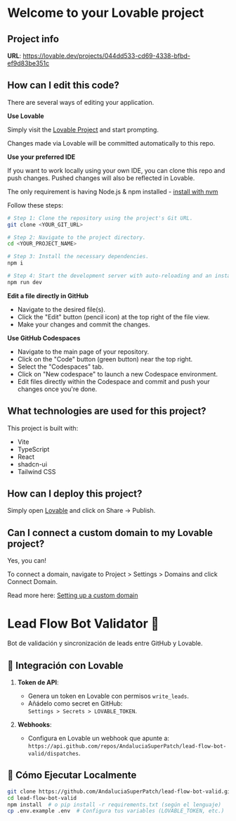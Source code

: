 # Welcome to your Lovable project

## Project info

**URL**: https://lovable.dev/projects/044dd533-cd69-4338-bfbd-ef9d83be351c

## How can I edit this code?

There are several ways of editing your application.

**Use Lovable**

Simply visit the [Lovable Project](https://lovable.dev/projects/044dd533-cd69-4338-bfbd-ef9d83be351c) and start prompting.

Changes made via Lovable will be committed automatically to this repo.

**Use your preferred IDE**

If you want to work locally using your own IDE, you can clone this repo and push changes. Pushed changes will also be reflected in Lovable.

The only requirement is having Node.js & npm installed - [install with nvm](https://github.com/nvm-sh/nvm#installing-and-updating)

Follow these steps:

```sh
# Step 1: Clone the repository using the project's Git URL.
git clone <YOUR_GIT_URL>

# Step 2: Navigate to the project directory.
cd <YOUR_PROJECT_NAME>

# Step 3: Install the necessary dependencies.
npm i

# Step 4: Start the development server with auto-reloading and an instant preview.
npm run dev
```

**Edit a file directly in GitHub**

- Navigate to the desired file(s).
- Click the "Edit" button (pencil icon) at the top right of the file view.
- Make your changes and commit the changes.

**Use GitHub Codespaces**

- Navigate to the main page of your repository.
- Click on the "Code" button (green button) near the top right.
- Select the "Codespaces" tab.
- Click on "New codespace" to launch a new Codespace environment.
- Edit files directly within the Codespace and commit and push your changes once you're done.

## What technologies are used for this project?

This project is built with:

- Vite
- TypeScript
- React
- shadcn-ui
- Tailwind CSS

## How can I deploy this project?

Simply open [Lovable](https://lovable.dev/projects/044dd533-cd69-4338-bfbd-ef9d83be351c) and click on Share -> Publish.

## Can I connect a custom domain to my Lovable project?

Yes, you can!

To connect a domain, navigate to Project > Settings > Domains and click Connect Domain.

Read more here: [Setting up a custom domain](https://docs.lovable.dev/tips-tricks/custom-domain#step-by-step-guide)
# Lead Flow Bot Validator 🤖

Bot de validación y sincronización de leads entre GitHub y Lovable.

## 🔗 Integración con Lovable
1. **Token de API**:  
   - Genera un token en Lovable con permisos `write_leads`.  
   - Añádelo como secret en GitHub:  
     `Settings > Secrets > LOVABLE_TOKEN`.  

2. **Webhooks**:  
   - Configura en Lovable un webhook que apunte a:  
     `https://api.github.com/repos/AndaluciaSuperPatch/lead-flow-bot-valid/dispatches`.  

## 🚀 Cómo Ejecutar Localmente
```bash
git clone https://github.com/AndaluciaSuperPatch/lead-flow-bot-valid.git
cd lead-flow-bot-valid
npm install  # o pip install -r requirements.txt (según el lenguaje)
cp .env.example .env  # Configura tus variables (LOVABLE_TOKEN, etc.)
